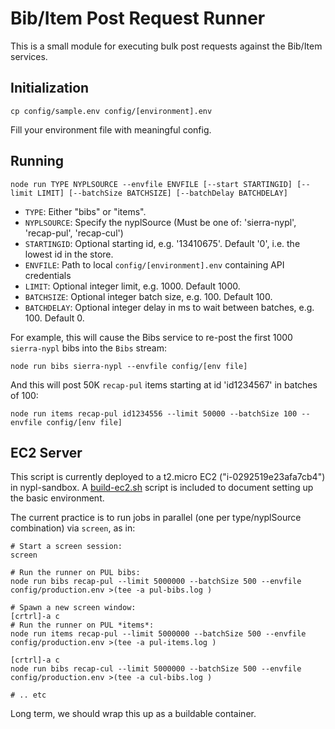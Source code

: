 # Bib/Item Post Request Runner

This is a small module for executing bulk post requests against the Bib/Item services.

## Initialization

```
cp config/sample.env config/[environment].env
```

Fill your environment file with meaningful config.

## Running

```
node run TYPE NYPLSOURCE --envfile ENVFILE [--start STARTINGID] [--limit LIMIT] [--batchSize BATCHSIZE] [--batchDelay BATCHDELAY]
```

 * `TYPE`: Either "bibs" or "items".
 * `NYPLSOURCE`: Specify the nyplSource (Must be one of: 'sierra-nypl', 'recap-pul', 'recap-cul')
 * `STARTINGID`: Optional starting id, e.g. '13410675'. Default '0', i.e. the lowest id in the store.
 * `ENVFILE`: Path to local `config/[environment].env` containing API credentials
 * `LIMIT`: Optional integer limit, e.g. 1000. Default 1000.
 * `BATCHSIZE`: Optional integer batch size, e.g. 100. Default 100.
 * `BATCHDELAY`: Optional integer delay in ms to wait between batches, e.g. 100. Default 0.

For example, this will cause the Bibs service to re-post the first 1000 `sierra-nypl` bibs into the `Bibs` stream:

```
node run bibs sierra-nypl --envfile config/[env file]
```

And this will post 50K `recap-pul` items starting at id 'id1234567' in batches of 100:

```
node run items recap-pul id1234556 --limit 50000 --batchSize 100 --envfile config/[env file]
```

## EC2 Server

This script is currently deployed to a t2.micro EC2 ("i-0292519e23afa7cb4") in nypl-sandbox. A [build-ec2.sh](build-ec2.sh) script is included to document setting up the basic environment.

The current practice is to run jobs in parallel (one per type/nyplSource combination) via `screen`, as in:

```
# Start a screen session:
screen

# Run the runner on PUL bibs:
node run bibs recap-pul --limit 5000000 --batchSize 500 --envfile config/production.env >(tee -a pul-bibs.log )

# Spawn a new screen window:
[crtrl]-a c
# Run the runner on PUL *items*:
node run items recap-pul --limit 5000000 --batchSize 500 --envfile config/production.env >(tee -a pul-items.log )

[crtrl]-a c
node run bibs recap-cul --limit 5000000 --batchSize 500 --envfile config/production.env >(tee -a cul-bibs.log )

# .. etc
```

Long term, we should wrap this up as a buildable container.
